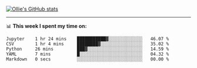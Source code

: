 <!--
**icedpanda/icedpanda** is a ✨ _special_ ✨ repository because its `README.md` (this file) appears on your GitHub profile.

Here are some ideas to get you started:

- 🔭 I’m currently working on ...
- 🌱 I’m currently learning ...
- 👯 I’m looking to collaborate on ...
- 🤔 I’m looking for help with ...
- 💬 Ask me about ...
- 📫 How to reach me: ...
- 😄 Pronouns: ...
- ⚡ Fun fact: ...
-->
[![Ollie's GitHub stats](https://github-readme-stats-icedpanda.vercel.app/api?username=icedpanda&count_private=true&show_icons=true)](https://github.com/icedpanda)

---
📊 **This week I spent my time on:**
<!--START_SECTION:waka-->

```text
Jupyter    1 hr 24 mins    ███████████▓░░░░░░░░░░░░░   46.07 %
CSV        1 hr 4 mins     ████████▓░░░░░░░░░░░░░░░░   35.02 %
Python     26 mins         ███▓░░░░░░░░░░░░░░░░░░░░░   14.59 %
YAML       7 mins          █░░░░░░░░░░░░░░░░░░░░░░░░   04.32 %
Markdown   0 secs          ░░░░░░░░░░░░░░░░░░░░░░░░░   00.00 %
```

<!--END_SECTION:waka-->
